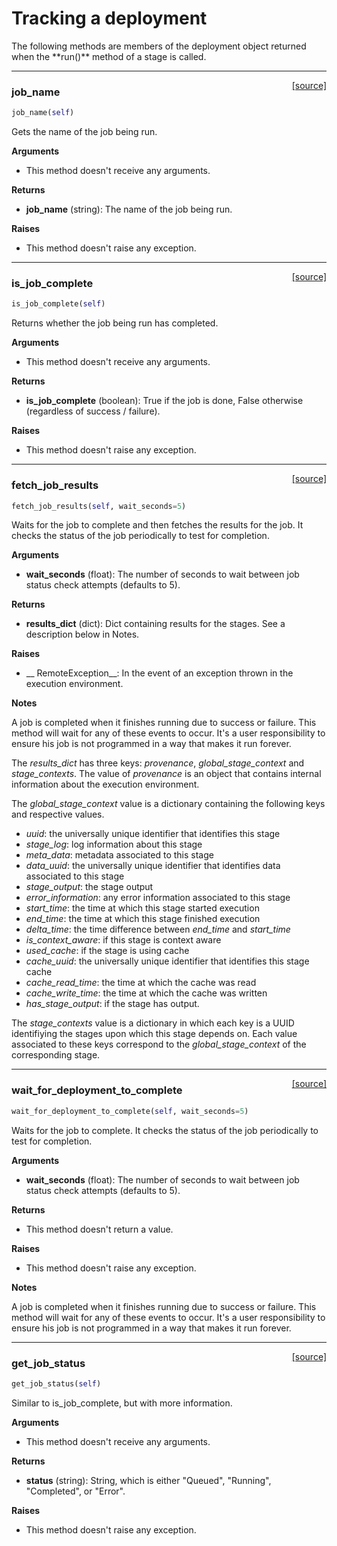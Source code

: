 <h1>Tracking a deployment</h1>
The following methods are members of the deployment object returned when the **run()** method of a stage is called.

----

<span style="float:right;">[[source]](https://github.com/DeepLearnI/foundations/blob/master/foundations/deployment_wrapper.py#L21)</span>

### job_name


```python
job_name(self)
```



Gets the name of the job being run.

__Arguments__

- This method doesn't receive any arguments.

__Returns__

- __job_name__ (string): The name of the job being run.

__Raises__

- This method doesn't raise any exception.


----

<span style="float:right;">[[source]](https://github.com/DeepLearnI/foundations/blob/master/foundations/deployment_wrapper.py#L37)</span>

### is_job_complete


```python
is_job_complete(self)
```



Returns whether the job being run has completed.

__Arguments__

- This method doesn't receive any arguments.

__Returns__

- __is_job_complete__ (boolean): True if the job is done, False otherwise (regardless of success / failure).

__Raises__

- This method doesn't raise any exception.


----

<span style="float:right;">[[source]](https://github.com/DeepLearnI/foundations/blob/master/foundations/deployment_wrapper.py#L53)</span>

### fetch_job_results


```python
fetch_job_results(self, wait_seconds=5)
```



Waits for the job to complete and then fetches the results for the job.
It checks the status of the job periodically to test for completion.

__Arguments__

- __wait_seconds__ (float): The number of seconds to wait between job status check attempts (defaults to 5).

__Returns__

- __results_dict__ (dict): Dict containing results for the stages. See a description below in Notes.

__Raises__

- __    RemoteException__: In the event of an exception thrown in the execution environment.

__Notes__

A job is completed when it finishes running due to success or failure. This method will wait for
any of these events to occur. It's a user responsibility to ensure his job is not programmed in a
way that makes it run forever.

The *results_dict* has three keys: *provenance*, *global_stage_context* and *stage_contexts*.
The value of *provenance* is an object that contains internal information about the execution
environment.

The *global_stage_context* value is a dictionary containing the following keys and respective values.

- *uuid*: the universally unique identifier that identifies this stage
- *stage_log*: log information about this stage
- *meta_data*: metadata associated to this stage
- *data_uuid*: the universally unique identifier that identifies data associated to this stage
- *stage_output*: the stage output
- *error_information*: any error information associated to this stage
- *start_time*: the time at which this stage started execution
- *end_time*: the time at which this stage finished execution
- *delta_time*: the time difference between *end_time* and *start_time*
- *is_context_aware*: if this stage is context aware
- *used_cache*: if the stage is using cache
- *cache_uuid*: the universally unique identifier that identifies this stage cache
- *cache_read_time*: the time at which the cache was read
- *cache_write_time*: the time at which the cache was written
- *has_stage_output*: if the stage has output.

The *stage_contexts* value is a dictionary in which each key is a UUID identifiying the stages
upon which this stage depends on. Each value associated to these keys correspond to the
*global_stage_context* of the corresponding stage.


----

<span style="float:right;">[[source]](https://github.com/DeepLearnI/foundations/blob/master/foundations/deployment_wrapper.py#L107)</span>

### wait_for_deployment_to_complete


```python
wait_for_deployment_to_complete(self, wait_seconds=5)
```



Waits for the job to complete. It checks the status of the job periodically to test for completion.

__Arguments__

- __wait_seconds__ (float): The number of seconds to wait between job status check attempts (defaults to 5).

__Returns__

- This method doesn't return a value.

__Raises__

- This method doesn't raise any exception.

__Notes__

A job is completed when it finishes running due to success or failure. This method will wait for
any of these events to occur. It's a user responsibility to ensure his job is not programmed in a
way that makes it run forever.


----

<span style="float:right;">[[source]](https://github.com/DeepLearnI/foundations/blob/master/foundations/deployment_wrapper.py#L137)</span>

### get_job_status


```python
get_job_status(self)
```



Similar to is_job_complete, but with more information.

__Arguments__

- This method doesn't receive any arguments.

__Returns__

- __status__ (string): String, which is either "Queued", "Running", "Completed", or "Error".

__Raises__

- This method doesn't raise any exception.


